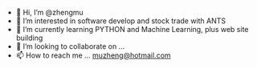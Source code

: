 - 👋 Hi, I’m @zhengmu
- 👀 I’m interested in software develop and stock trade with ANTS
- 🌱 I’m currently learning PYTHON and Machine Learning, plus web site building
- 💞️ I’m looking to collaborate on ... <still thinking>
- 📫 How to reach me ... muzheng@hotmail.com

<!---
zhengmu/zhengmu is a ✨ special ✨ repository because its `README.md` (this file) appears on your GitHub profile.
You can click the Preview link to take a look at your changes.
--->
